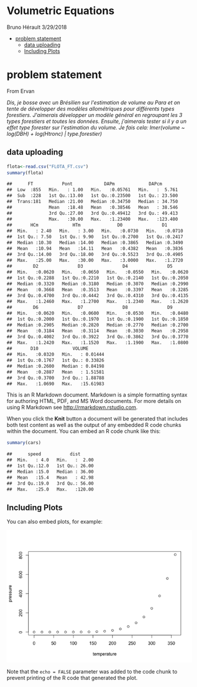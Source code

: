 Volumetric Equations
================
Bruno Hérault
3/29/2018

-   [problem statement](#problem-statement)
    -   [data uploading](#data-uploading)
    -   [Including Plots](#including-plots)

problem statement
=================

From Ervan

*Dis, je bosse avec un Brésilien sur l'estimation de volume au Para et on tente de développer des modèles allométriques pour différents types forestiers. J'aimerais développer un modèle général en regroupant les 3 types forestiers et toutes les données. Ensuite, j'aimerais tester si il y a un effet type forester sur l'estimation du volume. Je fais cela: lmer(volume ~ log(DBH) + log(Htronc) | type.forestier)*

data uploading
--------------

``` r
flota<-read.csv("FLOTA_FT.csv")
summary(flota)
```

    ##      FT           Pont            DAPm             DAPcm        
    ##  Low  :855   Min.   : 1.00   Min.   :0.05761   Min.   :  5.761  
    ##  Sub  :228   1st Qu.:13.00   1st Qu.:0.23500   1st Qu.: 23.500  
    ##  Trans:181   Median :21.00   Median :0.34750   Median : 34.750  
    ##              Mean   :18.48   Mean   :0.38546   Mean   : 38.546  
    ##              3rd Qu.:27.00   3rd Qu.:0.49412   3rd Qu.: 49.413  
    ##              Max.   :30.00   Max.   :1.23400   Max.   :123.400  
    ##       HCm             HTm              D0               D1        
    ##  Min.   : 2.40   Min.   : 3.00   Min.   :0.0730   Min.   :0.0710  
    ##  1st Qu.: 7.50   1st Qu.: 9.90   1st Qu.:0.2700   1st Qu.:0.2417  
    ##  Median :10.30   Median :14.00   Median :0.3865   Median :0.3490  
    ##  Mean   :10.94   Mean   :14.11   Mean   :0.4382   Mean   :0.3836  
    ##  3rd Qu.:14.00   3rd Qu.:18.00   3rd Qu.:0.5523   3rd Qu.:0.4905  
    ##  Max.   :25.00   Max.   :30.00   Max.   :3.0000   Max.   :1.2720  
    ##        D2               D3               D4               D5        
    ##  Min.   :0.0620   Min.   :0.0650   Min.   :0.0550   Min.   :0.0620  
    ##  1st Qu.:0.2288   1st Qu.:0.2210   1st Qu.:0.2140   1st Qu.:0.2050  
    ##  Median :0.3320   Median :0.3180   Median :0.3070   Median :0.2990  
    ##  Mean   :0.3668   Mean   :0.3513   Mean   :0.3397   Mean   :0.3285  
    ##  3rd Qu.:0.4700   3rd Qu.:0.4442   3rd Qu.:0.4310   3rd Qu.:0.4135  
    ##  Max.   :1.2460   Max.   :1.2700   Max.   :1.2340   Max.   :1.2620  
    ##        D6               D7               D8               D9        
    ##  Min.   :0.0620   Min.   :0.0600   Min.   :0.0530   Min.   :0.0480  
    ##  1st Qu.:0.2000   1st Qu.:0.1970   1st Qu.:0.1900   1st Qu.:0.1850  
    ##  Median :0.2905   Median :0.2820   Median :0.2770   Median :0.2700  
    ##  Mean   :0.3184   Mean   :0.3114   Mean   :0.3030   Mean   :0.2958  
    ##  3rd Qu.:0.4002   3rd Qu.:0.3922   3rd Qu.:0.3862   3rd Qu.:0.3770  
    ##  Max.   :1.2420   Max.   :1.1520   Max.   :1.1900   Max.   :1.0800  
    ##       D10             VOLUME        
    ##  Min.   :0.0320   Min.   : 0.01444  
    ##  1st Qu.:0.1767   1st Qu.: 0.33826  
    ##  Median :0.2600   Median : 0.84198  
    ##  Mean   :0.2887   Mean   : 1.51581  
    ##  3rd Qu.:0.3700   3rd Qu.: 1.88788  
    ##  Max.   :1.0690   Max.   :15.61983

This is an R Markdown document. Markdown is a simple formatting syntax for authoring HTML, PDF, and MS Word documents. For more details on using R Markdown see <http://rmarkdown.rstudio.com>.

When you click the **Knit** button a document will be generated that includes both test content as well as the output of any embedded R code chunks within the document. You can embed an R code chunk like this:

``` r
summary(cars)
```

    ##      speed           dist       
    ##  Min.   : 4.0   Min.   :  2.00  
    ##  1st Qu.:12.0   1st Qu.: 26.00  
    ##  Median :15.0   Median : 36.00  
    ##  Mean   :15.4   Mean   : 42.98  
    ##  3rd Qu.:19.0   3rd Qu.: 56.00  
    ##  Max.   :25.0   Max.   :120.00

Including Plots
---------------

You can also embed plots, for example:

![](Analyses_files/figure-markdown_github/pressure-1.png)

Note that the `echo = FALSE` parameter was added to the code chunk to prevent printing of the R code that generated the plot.
